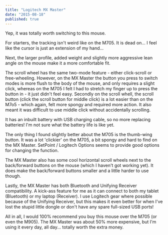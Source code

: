 ```yaml
---
title: "Logitech MX Master"
date: "2015-08-18"
published: true
---
```


Yep, it was totally worth switching to this mouse.

For starters, the tracking isn't weird like on the M705. It is dead on... I feel like the cursor is just an extension of my hand...

Next, the larger profile, added weight and slightly more aggressive lean angle on the mouse make it a more comfortable fit.

The scroll wheel has the same two-mode feature - either click-scroll or free-wheeling. However, on the MX Master the button you press to switch modes is more flush to the body of the mouse, and only requires a slight click, whereas on the M705 I felt I had to stretch my finger up to press the button in - it just didn't feel easy. Secondly on the scroll whell, the scroll button (click the scroll button for middle click) is a lot easier than on the M7o5 - which again, felt more spongy and required more action. It also meant it was difficult to use middle click without accidentally scrolling.

It has an inbuilt battery with USB charging cable, so no more replacing batteries! I'm not sure what the battery life is like yet.

The only thing I found slightly better about the M705 is the thumb-wing button. It was a lot 'clickier' on the M705, a bit spongy and hard to find on the MX Master. SetPoint / Logitech Options seems to provide good options for changing the function.

The MX Master also has some cool horizontal scroll wheels next to the back/forward buttons on the mouse (which I haven't got working yet). It does make the back/forward buttons smaller and a little harder to use though.

Lastly, the MX Master has both Bluetooth and Unifying Receiver compatibility. A kick-ass feature for me as it can connect to both my tablet (Bluetooth) or my laptop (Receiver). I use Logitech gear where possible because of the Unifying Receiver, but this makes it even better for when I've lost the stupid little dongle or don't have any spare full-sized USB ports!

All in all, I would 100% recommend you buy this mouse over the M705 (or even the M905). The MX Master was about 50% more expensive, but I'm using it every day, all day... totally worth the extra money.
